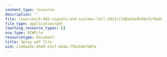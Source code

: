 ```yaml
---
content_type: resource
description: ''
file: /courses/6-003-signals-and-systems-fall-2011/c148aa5e8549e31f8a9a7fbcbde7ddfa_1El4znkRH0g.pdf
file_type: application/pdf
learning_resource_types: []
ocw_type: OCWFile
resourcetype: Document
title: 3play pdf file
uid: c148aa5e-8549-e31f-8a9a-7fbcbde7ddfa
---
```

